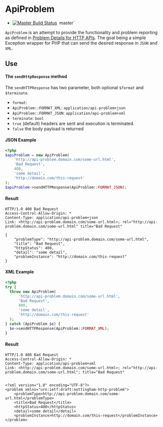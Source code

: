# ApiProblem


 - [![Master Build Status](https://secure.travis-ci.org/zircote/ApiProblem.png?branch=master)](http://travis-ci.org/zircote/ApiProblem)` `master`


`ApiProblem` is an attempt to provide the functionality and problem reporting as defined in 
[Problem Details for HTTP APIs](http://tools.ietf.org/html/draft-nottingham-http-problem). The goal being a simple 
Exception wrapper for PHP that can send the desired response in `JSON` and `XML`.

## Use

#### The `sendHttpResponse` method

The `sendHTTPResponse` has two parameter, both optional `$format` and `$terminate`.
 - `format`: 
  - `ApiProblem::FORMAT_XML`: `application/api-problem+json`
  - `ApiProblem::FORMAT_JSON`: `application/api-problem+xml`
 - `terminate`: `bool` 
  - `true` (default) headers are sent and execution is terminated.
  - `false` the body payload is returned

#### JSON Example

```php
<?php
$apiProblem = new ApiProblem(
    'http://api-problem.domain.com/some-url.html',
    'Bad Request',
    400,
    'some detail',
    'http://domain.com/this-request'
);
$apiProblem->sendHTTPResponse(ApiProblem::FORMAT_JSON);

```

#### Result

```http
HTTP/1.0 400 Bad Request
Access-Control-Allow-Origin: *
Content-Type: application/api-problem+json
Link: <http://api-problem.domain.com/some-url.html>; rel="http://api-problem.domain.com/some-url.html" title="Bad Request"

{
    "problemType": "http://api-problem.domain.com/some-url.html",
    "title": "Bad Request",
    "httpStatus": 400,
    "detail": "some detail",
    "problemInstance": "http://domain.com/this-request"
}

```


#### XML Example

```php
<?php
try {
  throw new ApiProblem(
      'http://api-problem.domain.com/some-url.html',
      'Bad Request',
      400,
      'some detail',
      'http://domain.com/this-request'
  );
} catch (ApiProblem $e) {
  $e->sendHTTPResponse(ApiProblem::FORMAT_XML);
}

```

#### Result

```http
HTTP/1.0 400 Bad Request
Access-Control-Allow-Origin: *
Content-Type: application/api-problem+xml
Link: <http://api-problem.domain.com/some-url.html>; rel="http://api-problem.domain.com/some-url.html"; title="Bad Request"


<?xml version="1.0" encoding="UTF-8"?>
<problem xmlns="urn:ietf:draft:nottingham-http-problem">
    <problemType>http://api-problem.domain.com/some-url.html</problemType>
    <title>Bad Request</title>
    <httpStatus>400</httpStatus>
    <detail>some detail</detail>
    <problemInstance>http://domain.com/this-request</problemInstance>
</problem>

```
